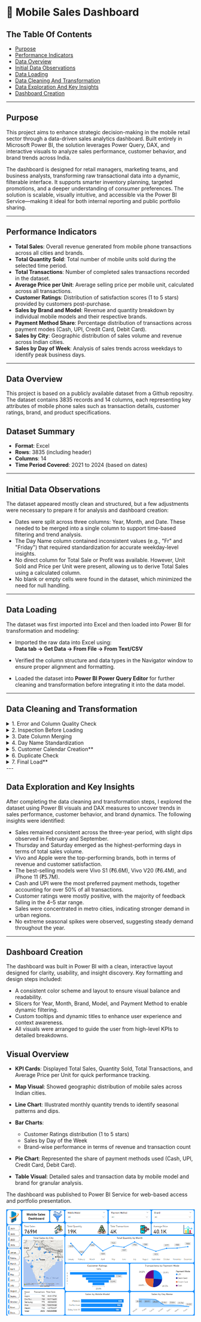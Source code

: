 # 📱 Mobile Sales Dashboard

## The Table Of Contents
- [Purpose](#purpose)
- [Performance Indicators](#performance-indicators)
- [Data Overview](#data-overview)
- [Initial Data Observations](#initial-data-observations)
- [Data Loading](#data-loading)
- [Data Cleaning And Transformation](#data-cleaning-and-transformation)
- [Data Exploration And Key Insights](#data-exploration-and-key-insights)
- [Dashboard Creation](#dashboard-creation)

---

## Purpose

This project aims to enhance strategic decision-making in the mobile retail sector through a data-driven sales analytics dashboard. Built entirely in Microsoft Power BI, the solution leverages Power Query, DAX, and interactive visuals to analyze sales performance, customer behavior, and brand trends across India.

The dashboard is designed for retail managers, marketing teams, and business analysts, transforming raw transactional data into a dynamic, filterable interface. It supports smarter inventory planning, targeted promotions, and a deeper understanding of consumer preferences. The solution is scalable, visually intuitive, and accessible via the Power BI Service—making it ideal for both internal reporting and public portfolio sharing.

---

## Performance Indicators

- **Total Sales**: Overall revenue generated from mobile phone transactions across all cities and brands.
- **Total Quantity Sold**: Total number of mobile units sold during the selected time period.
- **Total Transactions**: Number of completed sales transactions recorded in the dataset.
- **Average Price per Unit**: Average selling price per mobile unit, calculated across all transactions.
- **Customer Ratings**: Distribution of satisfaction scores (1 to 5 stars) provided by customers post-purchase.
- **Sales by Brand and Model**: Revenue and quantity breakdown by individual mobile models and their respective brands.
- **Payment Method Share**: Percentage distribution of transactions across payment modes (Cash, UPI, Credit Card, Debit Card).
- **Sales by City**: Geographic distribution of sales volume and revenue across Indian cities.
- **Sales by Day of Week**: Analysis of sales trends across weekdays to identify peak business days.

---

## Data Overview

This project is based on a publicly available dataset from a Github repositry. The dataset contains 3835 records and 14 columns, each representing key attributes of mobile phone sales such as transaction details, customer ratings, brand, and product specifications.

## Dataset Summary

- **Format**: Excel 
- **Rows**: 3835 (including header)  
- **Columns**: 14 
- **Time Period Covered**: 2021 to 2024 (based on dates)

---

## Initial Data Observations

The dataset appeared mostly clean and structured, but a few adjustments were necessary to prepare it for analysis and dashboard creation:

- Dates were split across three columns: Year, Month, and Date. These needed to be merged into a single column to support time-based filtering and trend analysis.
- The Day Name column contained inconsistent values (e.g., "Fr" and "Friday") that required standardization for accurate weekday-level insights.
- No direct column for Total Sale or Profit was available. However, Unit Sold and Price per Unit were present, allowing us to derive Total Sales using a calculated column.
- No blank or empty cells were found in the dataset, which minimized the need for null handling.

---

## Data Loading

The dataset was first imported into Excel and then loaded into Power BI for transformation and modeling:

- Imported the raw data into Excel using:  
  **Data tab → Get Data → From File → From Text/CSV**

- Verified the column structure and data types in the Navigator window to ensure proper alignment and formatting.

- Loaded the dataset into **Power BI Power Query Editor** for further cleaning and transformation before integrating it into the data model.

---

## Data Cleaning and Transformation

<details>
<summary>1. Error and Column Quality Check</summary>

 Used **View > Column Quality** to check for errors, empty cells, and invalid entries.  
 ✅ No issues were found — all columns were clean and complete.

</details>

<details>
<summary>2. Inspection Before Loading</summary>

 Verified column structure and data types in the **Navigator Window** before loading into Power Query Editor.  
 Ensured the correct Excel sheet was selected for transformation and modeling.

</details>

<details>
<summary>3. Date Column Merging</summary>

 Merged the Year, Month, and Date columns into a single Date column using:  
 **Transform > Merge Columns**  
 - Added a separator  
 - Renamed the column  
 - Changed data type to **Date**

</details>

<details>
<summary>4. Day Name Standardization</summary>

 Used **Transform > Replace Values** to clean inconsistent weekday names:  
 - "Fr" → "Friday"  
 - "Mon" → "Monday"  
 - "Sat" → "Saturday"  
 ...and so on for the full week.

</details>

<details>
<summary>5. Customer Calendar Creation**</summary>

 Created a custom date table to handle missing dates and enable dynamic slicers.

 - Used: **Home > New Query > Blank Query**  
 - Applied formula:  
   `= List.Dates(#date(2021,01,01), 1461, #duration(1,0,0,0))`  
 - Renamed the column and query  
 - Changed data type to **Date**  
 - Extracted **Day Name** column for weekday analysis

</details>

<details>
<summary>6. Duplicate Check</summary>

 Used **Home > Keep Rows > Keep Duplicates** to check for duplicate records.  
 ✅ No duplicate rows were found.

</details>

<details>
<summary>7. Final Load**</summary>

 Renamed the cleaned query and applied changes using:  
 **Home > Close & Apply**  
 Data was successfully loaded into Power BI for modeling and visualization.

</details>
---

## Data Exploration and Key Insights

After completing the data cleaning and transformation steps, I explored the dataset using Power BI visuals and DAX measures to uncover trends in sales performance, customer behavior, and brand dynamics. The following insights were identified:

- Sales remained consistent across the three-year period, with slight dips observed in February and September.
- Thursday and Saturday emerged as the highest-performing days in terms of total sales volume.
- Vivo and Apple were the top-performing brands, both in terms of revenue and customer satisfaction.
- The best-selling models were Vivo S1 (₹6.6M), Vivo V20 (₹6.4M), and iPhone 11 (₹5.7M).
- Cash and UPI were the most preferred payment methods, together accounting for over 50% of all transactions.
- Customer ratings were mostly positive, with the majority of feedback falling in the 4–5 star range.
- Sales were concentrated in metro cities, indicating stronger demand in urban regions.
- No extreme seasonal spikes were observed, suggesting steady demand throughout the year.

---

## Dashboard Creation

The dashboard was built in Power BI with a clean, interactive layout designed for clarity, usability, and insight discovery. Key formatting and design steps included:

- A consistent color scheme and layout to ensure visual balance and readability.
- Slicers for Year, Month, Brand, Model, and Payment Method to enable dynamic filtering.
- Custom tooltips and dynamic titles to enhance user experience and context awareness.
- All visuals were arranged to guide the user from high-level KPIs to detailed breakdowns.

## Visual Overview

- **KPI Cards**: Displayed Total Sales, Quantity Sold, Total Transactions, and Average Price per Unit for quick performance tracking.

- **Map Visual**: Showed geographic distribution of mobile sales across Indian cities.

- **Line Chart**: Illustrated monthly quantity trends to identify seasonal patterns and dips.

- **Bar Charts**:
  - Customer Ratings distribution (1 to 5 stars)
  - Sales by Day of the Week
  - Brand-wise performance in terms of revenue and transaction count

- **Pie Chart**: Represented the share of payment methods used (Cash, UPI, Credit Card, Debit Card).

- **Table Visual**: Detailed sales and transaction data by mobile model and brand for granular analysis.

The dashboard was published to Power BI Service for web-based access and portfolio presentation.

![image](https://github.com/aslamshkh/Mobile-Sales-Dashboard/blob/main/Moble%20Sale%20Dashboard.png)


